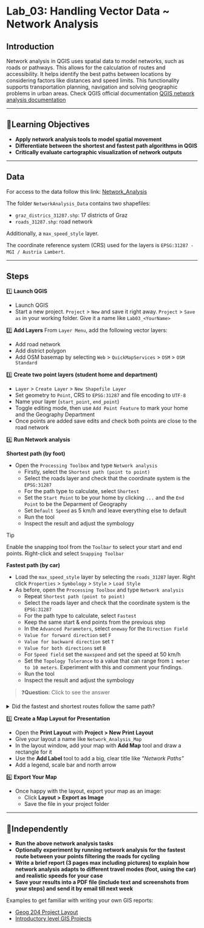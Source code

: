 # Lab_03: Handling Vector Data ~ Network Analysis

## Introduction  

Network analysis in QGIS uses spatial data to model networks, such as roads or pathways. This allows for the calculation of routes and accessibility. It helps identify the best paths between locations by considering factors like distances and speed limits. This functionality supports transportation planning, navigation and solving geographic problems in urban areas. Check QGIS official documentation [QGIS network analysis documentation](https://docs.qgis.org/3.40/en/docs/user_manual/processing_algs/qgis/networkanalysis.html)

---
## 🎯Learning Objectives
  
- **Apply network analysis tools to model spatial movement**
- **Differentiate between the shortest and fastest path algorithms in QGIS**
- **Critically evaluate cartographic visualization of network outputs**

---
## Data  

For access to the data follow this link: [Network_Analysis](https://drive.google.com/drive/folders/13WLpeKqzRLIn5P_BFIgyD9MovJgBhDVM?usp=sharing)

The folder `NetworkAnalysis_Data` contains two shapefiles:  
- `graz_districs_31287.shp`: 17 districts of Graz  
- `roads_31287.shp`: road network 

Additionally, a `max_speed_style` layer.  

The coordinate reference system (CRS) used for the layers is `EPSG:31287 - MGI / Austria Lambert`.

---
## Steps

1️⃣ **Launch QGIS**
- Launch QGIS  
- Start a new project. `Project` > `New` and save it right away. `Project` > `Save as` in your working folder. Give it a name like `Lab03_<YourName>`
  
2️⃣ **Add Layers**
From `Layer Menu`, add the following vector layers:
- Add road network 
- Add district polygon
- Add OSM basemap by selecting `Web` > `QuickMapServices` > `OSM` > `OSM Standard`

3️⃣ **Create two point layers (student home and department)**
- `Layer` > `Create Layer` > `New Shapefile Layer`
- Set geometry to `Point`, CRS to `EPSG:31287` and file encoding to `UTF-8`
- Name your layer (`start_point`, `end_point`)
- Toggle editing mode, then use `Add Point Feature` to mark your home and the Geography Department
- Once points are added save edits and check both points are close to the road network

4️⃣ **Run Network analysis**

**Shortest path (by foot)**
- Open the `Processing Toolbox` and type `Network analysis`
  - Firstly, select the `Shortest path (point to point)`
  - Select the roads layer and check that the coordinate system is the `EPSG:31287`
  - For the path type to calculate, select `Shortest`
  - Set the `Start Point` to be your home by clicking `...` and the `End Point` to be the Deparment of Geography
  - Set `Default Speed` as 5 km/h and leave everything else to default
  - Run the tool
  - Inspect the result and adjust the symbology 

> [!tip]
> Enable the snapping tool from the `Toolbar` to select your start and end points. Right-click and select `Snapping Toolbar`

**Fastest path (by car)**
- Load the `max_speed_style` layer by selecting the `roads_31287` layer. Right click `Properties` > `Symbology` > `Style` > `Load Style`
- As before, open the `Processing Toolbox` and type `Network analysis`
  - Repeat `Shortest path (point to point)`
  - Select the roads layer and check that the coordinate system is the `EPSG:31287`
  - For the path type to calculate, select `Fastest`
  - Keep the same start & end points from the previous step
  - In the `Advanced Parameters`, select `oneway` for the `Direction Field`
  - `Value for forward direction` set `F`
  - `Value for backward direction` set `T`
  - `Value for both directions` set `B`
  - For `Speed field` set the `maxspeed` and set the speed at 50 km/h
  - Set the `Topology Tolerance` to a value that can range from `1 meter to 10 meters`. Experiment with this and comment your findings.
  - Run the tool
  - Inspect the result and adjust the symbology 

> ❓**Question:** Click to see the answer    
<details>
  <summary>Did the fastest and shortest routes follow the same path?</summary>
  
  Often, they are different because speed limits and road types affect the fastest route. 
  </details>

5️⃣ **Create a Map Layout for Presentation**  
- Open the **Print Layout** with **Project > New Print Layout**  
- Give your layout a name like `Network_Analysis_Map`  
- In the layout window, add your map with **Add Map** tool and draw a rectangle for it  
- Use the **Add Label** tool to add a big, clear title like *“Network Paths”*  
- Add a legend, scale bar and north arrow
  
6️⃣ **Export Your Map**  
- Once happy with the layout, export your map as an image:  
  - Click **Layout > Export as Image**  
  - Save the file in your project folder

---
## 🚀Independently
- **Run the above network analysis tasks**
- **Optionally experiment by running network analysis for the fastest route between your points filtering the roads for cycling**
- **Write a brief report (3 pages max including pictures) to explain how network analysis adapts to different travel modes (foot, using the car) and realistic speeds for your case**
- **Save your results into a PDF file (include text and screenshots from your steps) and send it by email till next week**

Examples to get familiar with writing your own GIS reports:
- [Geog 204 Project Layout](https://gis.unbc.ca/geog204/geog-204-project-layout/)
- [Introductory level GIS Projects](https://cdn.serc.carleton.edu/files/NAGTWorkshops/gis10/introductory_level_gis_project.pdf?)
